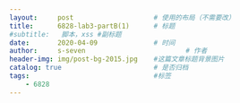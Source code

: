 ```yaml
---
layout:     post   				    # 使用的布局（不需要改）
title:      6828-lab3-partB(1)		# 标题 
#subtitle:   脚本，xss #副标题
date:       2020-04-09 				# 时间
author:     s-seven 						# 作者
header-img: img/post-bg-2015.jpg 	#这篇文章标题背景图片
catalog: true 						# 是否归档
tags:								#标签
    - 6828
---
```

